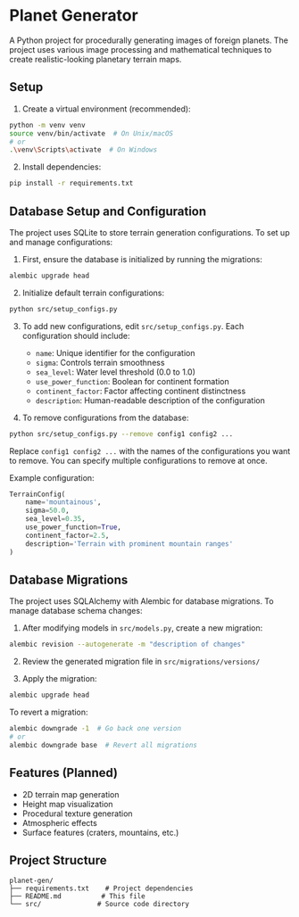 # Planet Generator

A Python project for procedurally generating images of foreign planets. The project uses various image processing and mathematical techniques to create realistic-looking planetary terrain maps.

## Setup

1. Create a virtual environment (recommended):
```bash
python -m venv venv
source venv/bin/activate  # On Unix/macOS
# or
.\venv\Scripts\activate  # On Windows
```

2. Install dependencies:
```bash
pip install -r requirements.txt
```

## Database Setup and Configuration

The project uses SQLite to store terrain generation configurations. To set up and manage configurations:

1. First, ensure the database is initialized by running the migrations:
```bash
alembic upgrade head
```

2. Initialize default terrain configurations:
```bash
python src/setup_configs.py
```

3. To add new configurations, edit `src/setup_configs.py`. Each configuration should include:
   - `name`: Unique identifier for the configuration
   - `sigma`: Controls terrain smoothness
   - `sea_level`: Water level threshold (0.0 to 1.0)
   - `use_power_function`: Boolean for continent formation
   - `continent_factor`: Factor affecting continent distinctness
   - `description`: Human-readable description of the configuration

4. To remove configurations from the database:
```bash
python src/setup_configs.py --remove config1 config2 ...
```
Replace `config1 config2 ...` with the names of the configurations you want to remove. You can specify multiple configurations to remove at once.

Example configuration:
```python
TerrainConfig(
    name='mountainous',
    sigma=50.0,
    sea_level=0.35,
    use_power_function=True,
    continent_factor=2.5,
    description='Terrain with prominent mountain ranges'
)
```

## Database Migrations

The project uses SQLAlchemy with Alembic for database migrations. To manage database schema changes:

1. After modifying models in `src/models.py`, create a new migration:
```bash
alembic revision --autogenerate -m "description of changes"
```

2. Review the generated migration file in `src/migrations/versions/`

3. Apply the migration:
```bash
alembic upgrade head
```

To revert a migration:
```bash
alembic downgrade -1  # Go back one version
# or
alembic downgrade base  # Revert all migrations
```

## Features (Planned)
- 2D terrain map generation
- Height map visualization
- Procedural texture generation
- Atmospheric effects
- Surface features (craters, mountains, etc.)

## Project Structure
```
planet-gen/
├── requirements.txt    # Project dependencies
├── README.md          # This file
└── src/              # Source code directory
``` 
